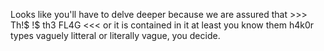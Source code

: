 Looks like you'll have to delve deeper because we are assured that >>> Th!$ !$ th3 FL4G <<< or it is contained in it at least you know them h4k0r types vaguely litteral or literally vague, you decide.
